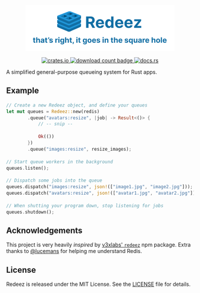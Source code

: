 <p align="center">
  <picture>
    <source media="(prefers-color-scheme: dark)" srcset="https://github.com/lvkdotsh/redeez/raw/master/public/redeez_white.png" />
    <img alt="redeez" src="https://github.com/v3xlabs/redeez/raw/master/public/redeez_black.png" width="400px" />
  </picture>
</p>

<div align="center">
  <a href="https://crates.io/crates/redeez">
    <img src="https://img.shields.io/crates/v/redeez.svg" alt="crates.io" />
  </a>
  <a href="https://crates.io/crates/redeez">
    <img src="https://img.shields.io/crates/d/redeez.svg" alt="download count badge" />
  </a>
  <a href="https://docs.rs/redeez">
    <img src="https://img.shields.io/badge/docs-latest-blue.svg" alt="docs.rs" />
  </a>
</div>

A simplified general-purpose queueing system for Rust apps.

## Example

```rust
// Create a new Redeez object, and define your queues
let mut queues = Redeez::new(redis)
        .queue("avatars:resize", |job| -> Result<()> {
            // -- snip --

            Ok(())
        })
        .queue("images:resize", resize_images);

// Start queue workers in the background
queues.listen();

// Dispatch some jobs into the queue
queues.dispatch("images:resize", json!(["image1.jpg", "image2.jpg"]));
queues.dispatch("avatars:resize", json!(["avatar1.jpg", "avatar2.jpg"]));

// When shutting your program down, stop listening for jobs
queues.shutdown();
```

## Acknowledgements

This project is very heavily _inspired_ by [v3xlabs' `redeez`](https://github.com/v3xlabs/redeez) npm package. Extra thanks to [@lucemans](https://github.com/lucemans) for helping me understand Redis.

## License

Redeez is released under the MIT License. See the [LICENSE](LICENSE) file for details.

